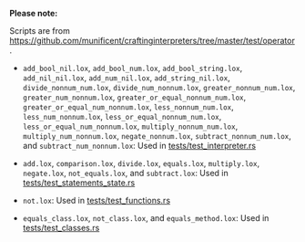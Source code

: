 <!--
Date Created: 17/07/2025.
-->

**Please note:**

Scripts are from 
[ https://github.com/munificent/craftinginterpreters/tree/master/test/operator ](https://github.com/munificent/craftinginterpreters/tree/master/test/operator).

- `add_bool_nil.lox`, `add_bool_num.lox`, `add_bool_string.lox`, `add_nil_nil.lox`, `add_num_nil.lox`, `add_string_nil.lox`, `divide_nonnum_num.lox`, `divide_num_nonnum.lox`, `greater_nonnum_num.lox`, `greater_num_nonnum.lox`, `greater_or_equal_nonnum_num.lox`, `greater_or_equal_num_nonnum.lox`, `less_nonnum_num.lox`, `less_num_nonnum.lox`, `less_or_equal_nonnum_num.lox`, `less_or_equal_num_nonnum.lox`, `multiply_nonnum_num.lox`, `multiply_num_nonnum.lox`, `negate_nonnum.lox`, `subtract_nonnum_num.lox`, and `subtract_num_nonnum.lox`: Used in [tests/test_interpreter.rs](https://github.com/behai-nguyen/rlox/blob/main/tests/test_interpreter.rs)

- `add.lox`, `comparison.lox`, `divide.lox`, `equals.lox`, `multiply.lox`, `negate.lox`, `not_equals.lox`, and `subtract.lox`: Used in [tests/test_statements_state.rs](https://github.com/behai-nguyen/rlox/blob/main/tests/test_statements_state.rs) 

- `not.lox`: Used in [tests/test_functions.rs](https://github.com/behai-nguyen/rlox/blob/main/tests/test_functions.rs)

- `equals_class.lox`, `not_class.lox`, and `equals_method.lox`: Used in [tests/test_classes.rs](https://github.com/behai-nguyen/rlox/blob/main/tests/test_classes.rs)
